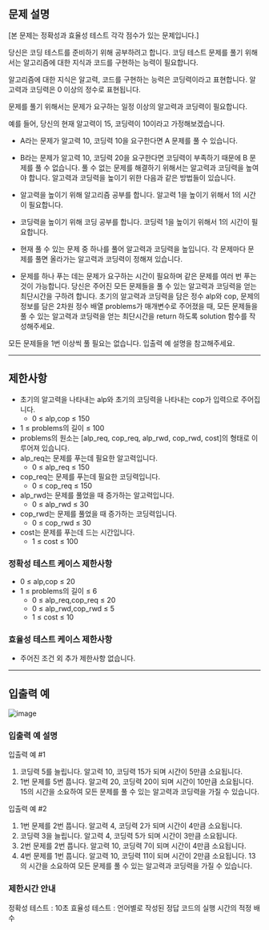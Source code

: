 ## 문제 설명
[본 문제는 정확성과 효율성 테스트 각각 점수가 있는 문제입니다.]

당신은 코딩 테스트를 준비하기 위해 공부하려고 합니다. 코딩 테스트 문제를 풀기 위해서는 알고리즘에 대한 지식과 코드를 구현하는 능력이 필요합니다.

알고리즘에 대한 지식은 알고력, 코드를 구현하는 능력은 코딩력이라고 표현합니다. 알고력과 코딩력은 0 이상의 정수로 표현됩니다.

문제를 풀기 위해서는 문제가 요구하는 일정 이상의 알고력과 코딩력이 필요합니다.

예를 들어, 당신의 현재 알고력이 15, 코딩력이 10이라고 가정해보겠습니다.

- A라는 문제가 알고력 10, 코딩력 10을 요구한다면 A 문제를 풀 수 있습니다.
- B라는 문제가 알고력 10, 코딩력 20을 요구한다면 코딩력이 부족하기 때문에 B 문제를 풀 수 없습니다.
풀 수 없는 문제를 해결하기 위해서는 알고력과 코딩력을 높여야 합니다. 알고력과 코딩력을 높이기 위한 다음과 같은 방법들이 있습니다.

- 알고력을 높이기 위해 알고리즘 공부를 합니다. 알고력 1을 높이기 위해서 1의 시간이 필요합니다.
- 코딩력을 높이기 위해 코딩 공부를 합니다. 코딩력 1을 높이기 위해서 1의 시간이 필요합니다.
- 현재 풀 수 있는 문제 중 하나를 풀어 알고력과 코딩력을 높입니다. 각 문제마다 문제를 풀면 올라가는 알고력과 코딩력이 정해져 있습니다.
- 문제를 하나 푸는 데는 문제가 요구하는 시간이 필요하며 같은 문제를 여러 번 푸는 것이 가능합니다.
당신은 주어진 모든 문제들을 풀 수 있는 알고력과 코딩력을 얻는 최단시간을 구하려 합니다.
초기의 알고력과 코딩력을 담은 정수 alp와 cop, 문제의 정보를 담은 2차원 정수 배열 problems가 매개변수로 주어졌을 때, 모든 문제들을 풀 수 있는 알고력과 코딩력을 얻는 최단시간을 return 하도록 solution 함수를 작성해주세요.

모든 문제들을 1번 이상씩 풀 필요는 없습니다. 입출력 예 설명을 참고해주세요.
***
## 제한사항
- 초기의 알고력을 나타내는 alp와 초기의 코딩력을 나타내는 cop가 입력으로 주어집니다.
    - 0 ≤ alp,cop ≤ 150
- 1 ≤ problems의 길이 ≤ 100
- problems의 원소는 [alp_req, cop_req, alp_rwd, cop_rwd, cost]의 형태로 이루어져 있습니다.
- alp_req는 문제를 푸는데 필요한 알고력입니다.
    - 0 ≤ alp_req ≤ 150
- cop_req는 문제를 푸는데 필요한 코딩력입니다.
    - 0 ≤ cop_req ≤ 150
- alp_rwd는 문제를 풀었을 때 증가하는 알고력입니다.
    - 0 ≤ alp_rwd ≤ 30
- cop_rwd는 문제를 풀었을 때 증가하는 코딩력입니다.
    - 0 ≤ cop_rwd ≤ 30
- cost는 문제를 푸는데 드는 시간입니다.
    - 1 ≤ cost ≤ 100

### 정확성 테스트 케이스 제한사항
- 0 ≤ alp,cop ≤ 20
- 1 ≤ problems의 길이 ≤ 6
    - 0 ≤ alp_req,cop_req ≤ 20
    - 0 ≤ alp_rwd,cop_rwd ≤ 5
    - 1 ≤ cost ≤ 10

### 효율성 테스트 케이스 제한사항
- 주어진 조건 외 추가 제한사항 없습니다.
***
## 입출력 예
![image](https://user-images.githubusercontent.com/52345531/212526385-30ffb8e1-f796-4de6-8633-4ea9a841857d.png)

### 입출력 예 설명
입출력 예 #1

1. 코딩력 5를 늘립니다. 알고력 10, 코딩력 15가 되며 시간이 5만큼 소요됩니다.
2. 1번 문제를 5번 풉니다. 알고력 20, 코딩력 20이 되며 시간이 10만큼 소요됩니다. 15의 시간을 소요하여 모든 문제를 풀 수 있는 알고력과 코딩력을 가질 수 있습니다.

입출력 예 #2

1. 1번 문제를 2번 풉니다. 알고력 4, 코딩력 2가 되며 시간이 4만큼 소요됩니다.
2. 코딩력 3을 늘립니다. 알고력 4, 코딩력 5가 되며 시간이 3만큼 소요됩니다.
3. 2번 문제를 2번 풉니다. 알고력 10, 코딩력 7이 되며 시간이 4만큼 소요됩니다.
4. 4번 문제를 1번 풉니다. 알고력 10, 코딩력 11이 되며 시간이 2만큼 소요됩니다. 13의 시간을 소요하여 모든 문제를 풀 수 있는 알고력과 코딩력을 가질 수 있습니다.

### 제한시간 안내

정확성 테스트 : 10초
효율성 테스트 : 언어별로 작성된 정답 코드의 실행 시간의 적정 배수
